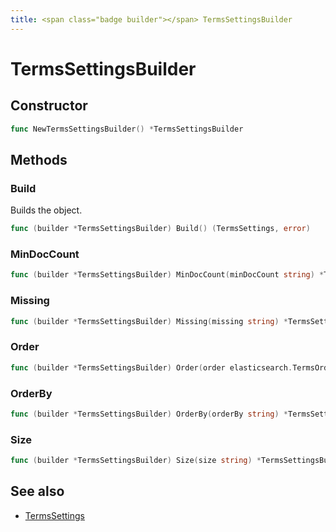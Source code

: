 ```yaml
---
title: <span class="badge builder"></span> TermsSettingsBuilder
---
```

# <span class="badge builder"></span> TermsSettingsBuilder

## Constructor

```go
func NewTermsSettingsBuilder() *TermsSettingsBuilder
```
## Methods

### <span class="badge object-method"></span> Build

Builds the object.

```go
func (builder *TermsSettingsBuilder) Build() (TermsSettings, error)
```

### <span class="badge object-method"></span> MinDocCount

```go
func (builder *TermsSettingsBuilder) MinDocCount(minDocCount string) *TermsSettingsBuilder
```

### <span class="badge object-method"></span> Missing

```go
func (builder *TermsSettingsBuilder) Missing(missing string) *TermsSettingsBuilder
```

### <span class="badge object-method"></span> Order

```go
func (builder *TermsSettingsBuilder) Order(order elasticsearch.TermsOrder) *TermsSettingsBuilder
```

### <span class="badge object-method"></span> OrderBy

```go
func (builder *TermsSettingsBuilder) OrderBy(orderBy string) *TermsSettingsBuilder
```

### <span class="badge object-method"></span> Size

```go
func (builder *TermsSettingsBuilder) Size(size string) *TermsSettingsBuilder
```

## See also

 * <span class="badge object-type-struct"></span> [TermsSettings](./object-TermsSettings.md)
